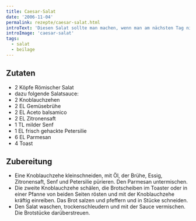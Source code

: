 ```yaml
---
title: Caesar-Salat
date: '2006-11-04'
permalink: rezepte/caesar-salat.html
introText: 'Diesen Salat sollte man machen, wenn man am nächsten Tag nicht allzu viele Leute trifft. '
introImage: 'caesar-salat'
tags:
  - salat
  - beilage
---
```


## Zutaten

- 2 Köpfe Römischer Salat
- dazu folgende Salatsauce:
- 2 Knoblauchzehen
- 2 EL Gemüsebrühe
- 2 EL Aceto balsamico
- 2 EL Zitronensaft
- 1 TL milder Senf
- 1 EL frisch gehackte Petersilie
- 6 EL Parmesan
- 4 Toast

## Zubereitung

- Eine Knoblauchzehe kleinschneiden, mit Öl, der Brühe, Essig, Zitronensaft, Senf und Petersilie pürieren. Den Parmesan untermischen.
- Die zweite Knoblauchzehe schälen, die Brotscheiben im Toaster oder in einer Pfanne von beiden Seiten rösten und mit der Knoblauchzehe kräftig einreiben. Das Brot salzen und pfeffern und in Stücke schneiden.
- Den Salat waschen, trockenschleudern und mit der Sauce vermischen. Die Brotstücke darüberstreuen.


